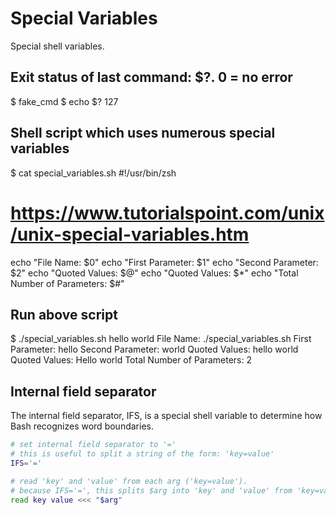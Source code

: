 # Special Variables

Special shell variables.

## Exit status of last command: $?. 0 = no error
$ fake_cmd
$ echo $?
127

## Shell script which uses numerous special variables
$ cat special_variables.sh
#!/usr/bin/zsh
# https://www.tutorialspoint.com/unix/unix-special-variables.htm
echo "File Name: $0"
echo "First Parameter: $1"
echo "Second Parameter: $2"
echo "Quoted Values: $@"
echo "Quoted Values: $*"
echo "Total Number of Parameters: $#"

## Run above script
$ ./special_variables.sh hello world
File Name: ./special_variables.sh
First Parameter: hello
Second Parameter: world
Quoted Values: hello world
Quoted Values: Hello world
Total Number of Parameters: 2

## Internal field separator
The internal field separator, IFS, is a special shell variable to determine how Bash recognizes word boundaries.

```bash
# set internal field separator to '='
# this is useful to split a string of the form: 'key=value'
IFS='='

# read 'key' and 'value' from each arg ('key=value').
# because IFS='=', this splits $arg into 'key' and 'value' from 'key=value'
read key value <<< "$arg"
```
